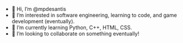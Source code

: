 - 👋 Hi, I’m @mpdesantis
- 👀 I’m interested in software engineering, learning to code, and game development (eventually).
- 🌱 I’m currently learning Python, C++, HTML, CSS.
- 💞️ I’m looking to collaborate on something eventually!

<!---
mpdesantis/mpdesantis is a ✨ special ✨ repository because its `README.md` (this file) appears on your GitHub profile.
You can click the Preview link to take a look at your changes.
--->
